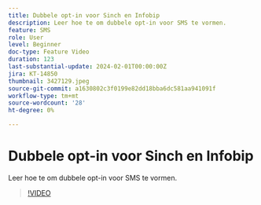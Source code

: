 ```yaml
---
title: Dubbele opt-in voor Sinch en Infobip
description: Leer hoe te om dubbele opt-in voor SMS te vormen.
feature: SMS
role: User
level: Beginner
doc-type: Feature Video
duration: 123
last-substantial-update: 2024-02-01T00:00:00Z
jira: KT-14850
thumbnail: 3427129.jpeg
source-git-commit: a1630802c3f0199e82dd18bba6dc581aa941091f
workflow-type: tm+mt
source-wordcount: '28'
ht-degree: 0%

---
```



# Dubbele opt-in voor Sinch en Infobip

Leer hoe te om dubbele opt-in voor SMS te vormen.

>[!VIDEO](https://video.tv.adobe.com/v/3427129/?learn=on)
